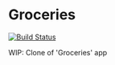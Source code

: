 # Groceries
[![Build Status](https://travis-ci.org/NSBaguette/Groceries.svg?branch=master)](https://travis-ci.org/NSBaguette/Groceries)

WIP: Clone of 'Groceries' app
